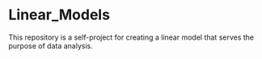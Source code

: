 # Linear_Models

This repository is a self-project for creating a linear model that serves the purpose of data analysis.
